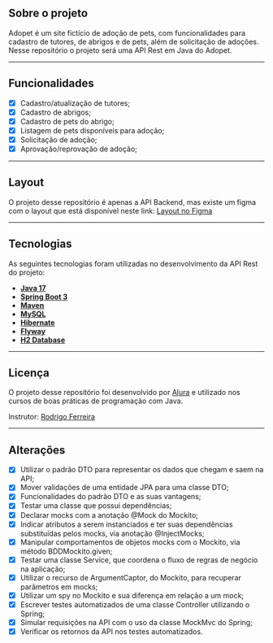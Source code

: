 ## Sobre o projeto

Adopet é um site fictício de adoção de pets, com funcionalidades para cadastro de tutores, de abrigos e de pets, além de solicitação de adoções. Nesse repositório o projeto será uma API Rest em Java do Adopet.

---

## Funcionalidades

- [x] Cadastro/atualização de tutores;
- [x] Cadastro de abrigos;
- [x] Cadastro de pets do abrigo;
- [x] Listagem de pets disponíveis para adoção;
- [x] Solicitação de adoção;
- [x] Aprovação/reprovação de adoção;

---

## Layout

O projeto desse repositório é apenas a API Backend, mas existe um figma com o layout que está disponível neste link: <a href="https://www.figma.com/file/TlfkDoIu8uyjZNla1T8TpH?embed_host=notion&kind=&node-id=518%3A11&t=esSUkfGQEWUeUASj-1&type=design&viewer=1">Layout no Figma</a>

---

## Tecnologias

As seguintes tecnologias foram utilizadas no desenvolvimento da API Rest do projeto:

- **[Java 17](https://www.oracle.com/java)**
- **[Spring Boot 3](https://spring.io/projects/spring-boot)**
- **[Maven](https://maven.apache.org)**
- **[MySQL](https://www.mysql.com)**
- **[Hibernate](https://hibernate.org)**
- **[Flyway](https://flywaydb.org)**
- **[H2 Database](https://flywaydb.org)**

---

## Licença

O projeto desse repositório foi desenvolvido por [Alura](https://www.alura.com.br) e utilizado nos cursos de boas práticas de programação com Java.

Instrutor: [Rodrigo Ferreira](https://cursos.alura.com.br/user/rodrigo-ferreira)

---

## Alterações

- [x] Utilizar o padrão DTO para representar os dados que chegam e saem na API;
- [x] Mover validações de uma entidade JPA para uma classe DTO;
- [x] Funcionalidades do padrão DTO e as suas vantagens;
- [x] Testar uma classe que possui dependências;
- [x] Declarar mocks com a anotação @Mock do Mockito;
- [x] Indicar atributos a serem instanciados e ter suas dependências substituídas pelos mocks, via anotação @InjectMocks;
- [x] Manipular comportamentos de objetos mocks com o Mockito, via método BDDMockito.given;
- [x] Testar uma classe Service, que coordena o fluxo de regras de negócio na aplicação;
- [x] Utilizar o recurso de ArgumentCaptor, do Mockito, para recuperar parâmetros em mocks;
- [x] Utilizar um spy no Mockito e sua diferença em relação a um mock;
- [x] Escrever testes automatizados de uma classe Controller utilizando o Spring;
- [x] Simular requisições na API com o uso da classe MockMvc do Spring;
- [x] Verificar os retornos da API nos testes automatizados.